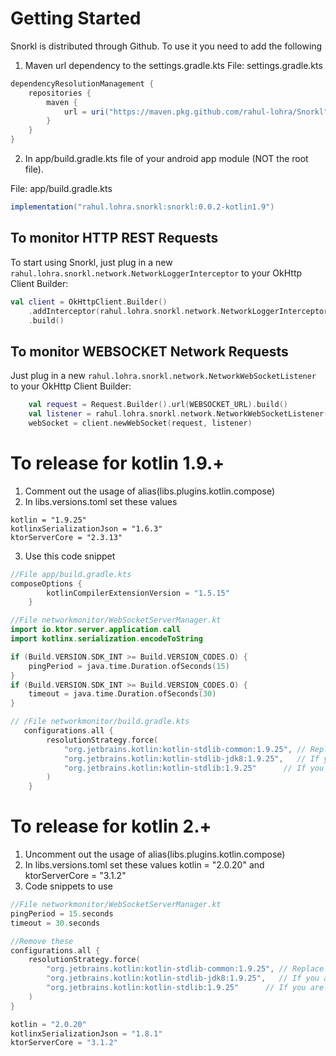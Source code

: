 # Getting Started

Snorkl is distributed through Github. To use it you need to add the following

1. Maven url dependency to the settings.gradle.kts
File: settings.gradle.kts
```groovy
dependencyResolutionManagement {
    repositories {
        maven {
            url = uri("https://maven.pkg.github.com/rahul-lohra/Snorkl")
        }
    }
}
```
2. In app/build.gradle.kts file of your android app module (NOT the root file).

File: app/build.gradle.kts
```groovy
implementation("rahul.lohra.snorkl:snorkl:0.0.2-kotlin1.9")
```

## To monitor HTTP REST Requests

To start using Snorkl, just plug in a new `rahul.lohra.snorkl.network.NetworkLoggerInterceptor` to your OkHttp Client Builder:

```kotlin
val client = OkHttpClient.Builder()
    .addInterceptor(rahul.lohra.snorkl.network.NetworkLoggerInterceptor())
    .build()
```
## To monitor WEBSOCKET Network Requests

Just plug in a new `rahul.lohra.snorkl.network.NetworkWebSocketListener` to your OkHttp Client Builder:

```kotlin
    val request = Request.Builder().url(WEBSOCKET_URL).build()
    val listener = rahul.lohra.snorkl.network.NetworkWebSocketListener()
    webSocket = client.newWebSocket(request, listener)
```


# To release for kotlin 1.9.+
1. Comment out the usage of alias(libs.plugins.kotlin.compose)
2. In libs.versions.toml set these values
```
kotlin = "1.9.25"
kotlinxSerializationJson = "1.6.3"
ktorServerCore = "2.3.13"
```
3. Use this code snippet
```kotlin
//File app/build.gradle.kts
composeOptions {
        kotlinCompilerExtensionVersion = "1.5.15"
    }
```

```kotlin
//File networkmonitor/WebSocketServerManager.kt
import io.ktor.server.application.call
import kotlinx.serialization.encodeToString

if (Build.VERSION.SDK_INT >= Build.VERSION_CODES.O) {
    pingPeriod = java.time.Duration.ofSeconds(15)
}
if (Build.VERSION.SDK_INT >= Build.VERSION_CODES.O) {
    timeout = java.time.Duration.ofSeconds(30)
}
```

```kotlin
// /File networkmonitor/build.gradle.kts
   configurations.all {
        resolutionStrategy.force(
            "org.jetbrains.kotlin:kotlin-stdlib-common:1.9.25", // Replace with your desired 1.9.x version
            "org.jetbrains.kotlin:kotlin-stdlib-jdk8:1.9.25",   // If you are using JDK 8 stdlib
            "org.jetbrains.kotlin:kotlin-stdlib:1.9.25"      // If you are using the platform stdlib
        )
    }
```

# To release for kotlin 2.+
1. Uncomment out the usage of alias(libs.plugins.kotlin.compose)
2. In libs.versions.toml set these values kotlin = "2.0.20" and ktorServerCore = "3.1.2"
3. Code snippets to use
```kotlin
//File networkmonitor/WebSocketServerManager.kt
pingPeriod = 15.seconds
timeout = 30.seconds
```

```kotlin
//Remove these
configurations.all {
    resolutionStrategy.force(
        "org.jetbrains.kotlin:kotlin-stdlib-common:1.9.25", // Replace with your desired 1.9.x version
        "org.jetbrains.kotlin:kotlin-stdlib-jdk8:1.9.25",   // If you are using JDK 8 stdlib
        "org.jetbrains.kotlin:kotlin-stdlib:1.9.25"      // If you are using the platform stdlib
    )
}
```

```kotlin
kotlin = "2.0.20"
kotlinxSerializationJson = "1.8.1"
ktorServerCore = "3.1.2"
```